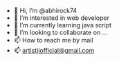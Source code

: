 - 👋 Hi, I’m @abhirock74
- 👀 I’m interested in web developer 
- 🌱 I’m currently learning java script
- 💞️ I’m looking to collaborate on ...
- 📫 How to reach me by mail
- 📫 artistjiofficial@gmail.com
<!---
abhirock74/abhirock74 is a ✨ special ✨ repository because its `README.md` (this file) appears on your GitHub profile.
You can click the Preview link to take a look at your changes.
--->
